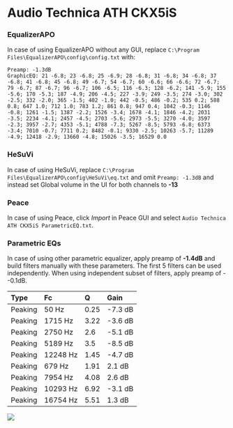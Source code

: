 # Audio Technica ATH CKX5iS

### EqualizerAPO
In case of using EqualizerAPO without any GUI, replace `C:\Program Files\EqualizerAPO\config\config.txt`
with:
```
Preamp: -1.3dB
GraphicEQ: 21 -6.8; 23 -6.8; 25 -6.9; 28 -6.8; 31 -6.8; 34 -6.8; 37 -6.8; 41 -6.8; 45 -6.8; 49 -6.7; 54 -6.7; 60 -6.6; 66 -6.6; 72 -6.7; 79 -6.7; 87 -6.7; 96 -6.7; 106 -6.5; 116 -6.3; 128 -6.2; 141 -5.9; 155 -5.6; 170 -5.3; 187 -4.9; 206 -4.5; 227 -3.9; 249 -3.5; 274 -3.0; 302 -2.5; 332 -2.0; 365 -1.5; 402 -1.0; 442 -0.5; 486 -0.2; 535 0.2; 588 0.8; 647 1.0; 712 1.0; 783 1.2; 861 0.8; 947 0.4; 1042 -0.3; 1146 -0.8; 1261 -1.5; 1387 -2.2; 1526 -3.4; 1678 -4.1; 1846 -4.2; 2031 -3.5; 2234 -4.1; 2457 -4.5; 2703 -5.6; 2973 -5.5; 3270 -4.0; 3597 -2.3; 3957 -2.7; 4353 -5.1; 4788 -7.3; 5267 -8.5; 5793 -6.8; 6373 -3.4; 7010 -0.7; 7711 0.2; 8482 -0.1; 9330 -2.5; 10263 -5.7; 11289 -4.9; 12418 -2.9; 13660 -4.8; 15026 -3.5; 16529 0.0
```

### HeSuVi
In case of using HeSuVi, replace `C:\Program Files\EqualizerAPO\config\HeSuVi\eq.txt` and omit `Preamp:
-1.3dB` and instead set Global volume in the UI for both channels to **-13**

### Peace
In case of using Peace, click *Import* in Peace GUI and select `Audio Technica ATH CKX5iS ParametricEQ.txt`.

### Parametric EQs
In case of using other parametric equalizer, apply preamp of **-1.4dB** and build filters manually
with these parameters. The first 5 filters can be used independently.
When using independent subset of filters, apply preamp of --0.1dB.

| Type    | Fc       |    Q | Gain    |
|:--------|:---------|:-----|:--------|
| Peaking | 50 Hz    | 0.25 | -7.3 dB |
| Peaking | 1715 Hz  | 3.22 | -3.6 dB |
| Peaking | 2750 Hz  | 2.6  | -5.1 dB |
| Peaking | 5189 Hz  | 3.5  | -8.5 dB |
| Peaking | 12248 Hz | 1.45 | -4.7 dB |
| Peaking | 679 Hz   | 1.91 | 2.1 dB  |
| Peaking | 7954 Hz  | 4.08 | 2.6 dB  |
| Peaking | 10293 Hz | 6.92 | -3.1 dB |
| Peaking | 16754 Hz | 5.51 | 1.3 dB  |

![](https://raw.githubusercontent.com/jaakkopasanen/AutoEq/master/results/innerfidelity/sbaf-serious/Audio%20Technica%20ATH%20CKX5iS/Audio%20Technica%20ATH%20CKX5iS.png)